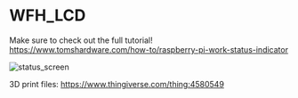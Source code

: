 # WFH_LCD
Make sure to check out the full tutorial! 
https://www.tomshardware.com/how-to/raspberry-pi-work-status-indicator

![status_screen](screen_gif.gif)

3D print files:
https://www.thingiverse.com/thing:4580549
